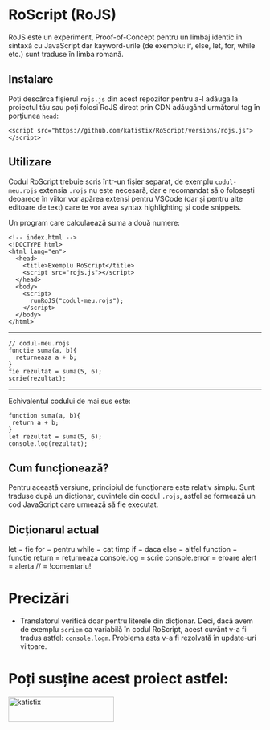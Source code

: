 # RoScript (RoJS)

RoJS este un experiment, Proof-of-Concept pentru un limbaj identic în sintaxă cu JavaScript dar kayword-urile (de exemplu: if, else, let, for, while etc.) sunt traduse în limba romană.

## Instalare

Poți descărca fișierul `rojs.js` din acest repozitor pentru a-l adăuga la proiectul tău sau poți folosi RoJS direct prin CDN adăugând următorul tag în porțiunea `head`:

    <script src="https://github.com/katistix/RoScript/versions/rojs.js"></script>

 

## Utilizare

Codul RoScript trebuie scris într-un fișier separat, de exemplu `codul-meu.rojs` extensia `.rojs` nu este necesară, dar e recomandat să o folosești deoarece în viitor vor  apărea extensi pentru VSCode (dar și pentru alte editoare de text) care te vor avea syntax highlighting și code snippets.

Un program care calculaează suma a două numere:

    <!-- index.html -->
    <!DOCTYPE html>
    <html lang="en">
      <head>
        <title>Exemplu RoScript</title>
        <script src="rojs.js"></script>
      </head>
      <body>
        <script>
          runRoJS("codul-meu.rojs");
        </script>
      </body>
    </html>
---

    // codul-meu.rojs
    functie suma(a, b){
      returneaza a + b;
    }
    fie rezultat = suma(5, 6);
    scrie(rezultat);
---
Echivalentul codului de mai sus este:
		

    function suma(a, b){
     return a + b;
    }
    let rezultat = suma(5, 6);
    console.log(rezultat);

## Cum funcționează?

Pentru această versiune, principiul de funcționare este relativ simplu. Sunt traduse după un dicționar, cuvintele din codul `.rojs`, astfel se formează un cod JavaScript care urmează să fie executat.

## Dicționarul actual

let = fie
for = pentru
while = cat timp
if = daca
else = altfel
function = functie
return = returneaza
console.log = scrie
console.error = eroare
alert = alerta
// = !comentariu!

# Precizări

- Translatorul verifică doar pentru literele din dicționar. Deci, dacă avem de exemplu `scriem` ca variabilă în codul RoScript, acest cuvănt v-a fi tradus astfel: `console.logm`. Problema asta v-a fi rezolvată în update-uri viitoare.

# Poți susține acest proiect astfel:

<p><a href="https://www.buymeacoffee.com/katistix"> <img align="left" src="https://cdn.buymeacoffee.com/buttons/v2/default-yellow.png" height="50" width="210" alt="katistix" /></a></p>
